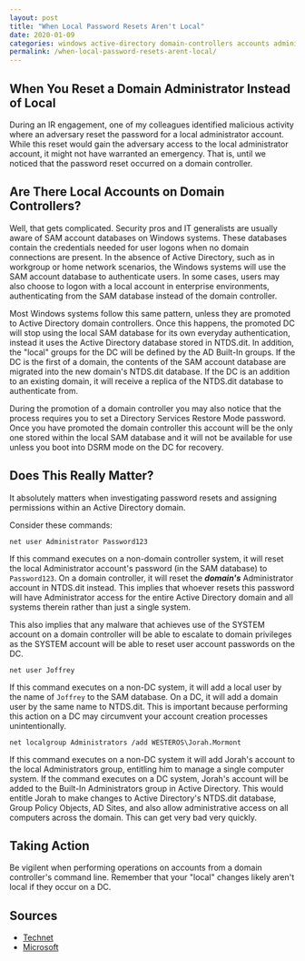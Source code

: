 ```yaml
---
layout: post
title: "When Local Password Resets Aren't Local"
date: 2020-01-09
categories: windows active-directory domain-controllers accounts administrators
permalink: /when-local-password-resets-arent-local/
---
```


## When You Reset a Domain Administrator Instead of Local

During an IR engagement, one of my colleagues identified malicious activity where an adversary reset the password for a local administrator account. While this reset would gain the adversary access to the local administrator account, it might not have warranted an emergency. That is, until we noticed that the password reset occurred on a domain controller.

## Are There Local Accounts on Domain Controllers?

Well, that gets complicated. Security pros and IT generalists are usually aware of SAM account databases on Windows systems. These databases contain the credentials needed for user logons when no domain connections are present. In the absence of Active Directory, such as in workgroup or home network scenarios, the Windows systems will use the SAM account database to authenticate users. In some cases, users may also choose to logon with a local account in enterprise environments, authenticating from the SAM database instead of the domain controller. 

Most Windows systems follow this same pattern, unless they are promoted to Active Directory domain controllers. Once this happens, the promoted DC will stop using the local SAM database for its own everyday authentication, instead it uses the Active Directory database stored in NTDS.dit. In addition, the "local" groups for the DC will be defined by the AD Built-In groups. If the DC is the first of a domain, the contents of the SAM account database are migrated into the new domain's NTDS.dit database. If the DC is an addition to an existing domain, it will receive a replica of the NTDS.dit database to authenticate from.

During the promotion of a domain controller you may also notice that the process requires you to set a Directory Services Restore Mode password. Once you have promoted the domain controller this account will be the only one stored within the local SAM database and it will not be available for use unless you boot into DSRM mode on the DC for recovery.

## Does This Really Matter?

It absolutely matters when investigating password resets and assigning permissions within an Active Directory domain.

Consider these commands:

```
net user Administrator Password123
```

If this command executes on a non-domain controller system, it will reset the local Administrator account's password (in the SAM database) to `Password123`. On a domain controller, it will reset the **_domain's_** Administrator account in NTDS.dit instead. This implies that whoever resets this password will have Administrator access for the entire Active Directory domain and all systems therein rather than just a single system.

This also implies that any malware that achieves use of the SYSTEM account on a domain controller will be able to escalate to domain privileges as the SYSTEM account will be able to reset user account passwords on the DC.

```
net user Joffrey
```

If this command executes on a non-DC system, it will add a local user by the name of `Joffrey` to the SAM database. On a DC, it will add a domain user by the same name to NTDS.dit. This is important because performing this action on a DC may circumvent your account creation processes unintentionally.

```
net localgroup Administrators /add WESTEROS\Jorah.Mormont
```

If this command executes on a non-DC system it will add Jorah's account to the local Administrators group, entitling him to manage a single computer system. If the command executes on a DC system, Jorah's account will be added to the Built-In Administrators group in Active Directory. This would entitle Jorah to make changes to Active Directory's NTDS.dit database, Group Policy Objects, AD Sites, and also allow administrative access on all computers across the domain. This can get very bad very quickly.

## Taking Action

Be vigilent when performing operations on accounts from a domain controller's command line. Remember that your "local" changes likely aren't local if they occur on a DC.

## Sources
- [Technet](https://social.technet.microsoft.com/Forums/exchange/en-US/2f120e62-52a9-4001-b8e0-15a897f28b7e/is-there-any-possible-to-create-a-local-account-on-domain-controller-not-domain-account?forum=winserverDS)
- [Microsoft](https://docs.microsoft.com/en-us/windows/win32/secmgmt/built-in-and-account-domains?redirectedfrom=MSDN#computers-that-are-domain-controllers)
